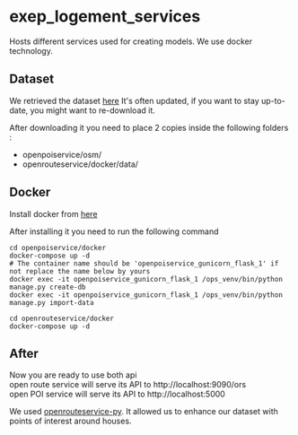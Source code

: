 # exep_logement_services
Hosts different services used for creating models. We use docker technology.

## Dataset
 We retrieved the dataset [here](https://download.geofabrik.de/europe/france/pays-de-la-loire.html)
 It's often updated, if you want to stay up-to-date, you might want to re-download it.

 After downloading it you need to place 2 copies inside the following folders :
 * openpoiservice/osm/
 * openrouteservice/docker/data/

## Docker

Install docker from [here](https://docs.docker.com/install/)

After installing it you need to run the following command

```shell
cd openpoiservice/docker
docker-compose up -d
# The container name should be 'openpoiservice_gunicorn_flask_1' if not replace the name below by yours
docker exec -it openpoiservice_gunicorn_flask_1 /ops_venv/bin/python manage.py create-db
docker exec -it openpoiservice_gunicorn_flask_1 /ops_venv/bin/python manage.py import-data
```

```shell
cd openrouteservice/docker
docker-compose up -d
```

## After

 Now you are ready to use both api  
 open route service will serve its API to http://localhost:9090/ors  
 open POI service will serve its API to http://localhost:5000  

 We used [openrouteservice-py](https://github.com/GIScience/openrouteservice-py). It allowed us to enhance our dataset with points of interest around houses.